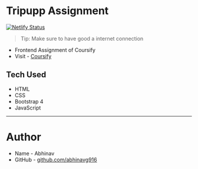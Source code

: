 # Tripupp Assignment

[![Netlify Status](https://api.netlify.com/api/v1/badges/b20da72d-979b-4b54-95e1-8e4f89edd57f/deploy-status)](https://app.netlify.com/sites/clever-borg-6320b0/deploys)

> Tip: Make sure to have good a internet connection

- Frontend Assignment of Coursify
- Visit - [Coursify](https://clever-borg-6320b0.netlify.app/)

## Tech Used

- HTML
- CSS
- Bootstrap 4
- JavaScript

---

# Author

- Name - Abhinav
- GitHub - [github.com/abhinavg916](https://github.com/abhinavg916)
